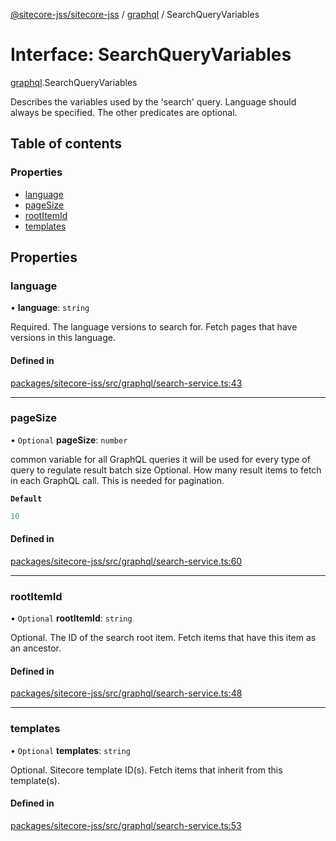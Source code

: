 [@sitecore-jss/sitecore-jss](../README.md) / [graphql](../modules/graphql.md) / SearchQueryVariables

# Interface: SearchQueryVariables

[graphql](../modules/graphql.md).SearchQueryVariables

Describes the variables used by the 'search' query. Language should always be specified.
The other predicates are optional.

## Table of contents

### Properties

- [language](graphql.SearchQueryVariables.md#language)
- [pageSize](graphql.SearchQueryVariables.md#pagesize)
- [rootItemId](graphql.SearchQueryVariables.md#rootitemid)
- [templates](graphql.SearchQueryVariables.md#templates)

## Properties

### language

• **language**: `string`

Required. The language versions to search for. Fetch pages that have versions in this language.

#### Defined in

[packages/sitecore-jss/src/graphql/search-service.ts:43](https://github.com/Sitecore/jss/blob/785c996c8/packages/sitecore-jss/src/graphql/search-service.ts#L43)

___

### pageSize

• `Optional` **pageSize**: `number`

common variable for all GraphQL queries
it will be used for every type of query to regulate result batch size
Optional. How many result items to fetch in each GraphQL call. This is needed for pagination.

**`Default`**

```ts
10
```

#### Defined in

[packages/sitecore-jss/src/graphql/search-service.ts:60](https://github.com/Sitecore/jss/blob/785c996c8/packages/sitecore-jss/src/graphql/search-service.ts#L60)

___

### rootItemId

• `Optional` **rootItemId**: `string`

Optional. The ID of the search root item. Fetch items that have this item as an ancestor.

#### Defined in

[packages/sitecore-jss/src/graphql/search-service.ts:48](https://github.com/Sitecore/jss/blob/785c996c8/packages/sitecore-jss/src/graphql/search-service.ts#L48)

___

### templates

• `Optional` **templates**: `string`

Optional. Sitecore template ID(s). Fetch items that inherit from this template(s).

#### Defined in

[packages/sitecore-jss/src/graphql/search-service.ts:53](https://github.com/Sitecore/jss/blob/785c996c8/packages/sitecore-jss/src/graphql/search-service.ts#L53)
